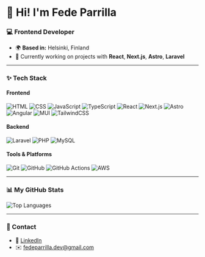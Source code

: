 # 👋 Hi! I'm Fede Parrilla

### 💻 Frontend Developer
- 🌍 **Based in:** Helsinki, Finland  
- 🔭 Currently working on projects with **React**, **Next.js**, **Astro**, **Laravel**

---

### ✨ Tech Stack

#### **Frontend**  
![HTML](https://img.shields.io/badge/-HTML-E34F26?style=flat&logo=HTML5&logoColor=white) ![CSS](https://img.shields.io/badge/-CSS-1572B6?style=flat&logo=CSS3&logoColor=white) ![JavaScript](https://img.shields.io/badge/-JavaScript-F7DF1E?style=flat&logo=JavaScript&logoColor=black) ![TypeScript](https://img.shields.io/badge/-TypeScript-3178C6?style=flat&logo=TypeScript&logoColor=white) ![React](https://img.shields.io/badge/-React-61DAFB?style=flat&logo=React&logoColor=black) ![Next.js](https://img.shields.io/badge/-Next.js-000000?style=flat&logo=Next.js&logoColor=white) ![Astro](https://img.shields.io/badge/-Astro-FF5D01?style=flat&logo=Astro&logoColor=white) ![Angular](https://img.shields.io/badge/-Angular-DD0031?style=flat&logo=Angular&logoColor=white) ![MUI](https://img.shields.io/badge/-MUI-007FFF?style=flat&logo=Material-UI&logoColor=white) ![TailwindCSS](https://img.shields.io/badge/-TailwindCSS-38B2AC?style=flat&logo=TailwindCSS&logoColor=white)

#### **Backend**  
![Laravel](https://img.shields.io/badge/-Laravel-333333?style=flat&logo=LARAVEL) ![PHP](https://img.shields.io/badge/-PHP-777BB4?style=flat&logo=PHP&logoColor=white) ![MySQL](https://img.shields.io/badge/-MySQL-4479A1?style=flat&logo=MySQL&logoColor=white)

#### **Tools & Platforms**  
![Git](https://img.shields.io/badge/-Git-F05032?style=flat&logo=Git&logoColor=white) ![GitHub](https://img.shields.io/badge/-GitHub-181717?style=flat&logo=GitHub&logoColor=white) ![GitHub Actions](https://img.shields.io/badge/-GitHub_Actions-2088FF?style=flat&logo=GitHub-Actions&logoColor=white) ![AWS](https://img.shields.io/badge/-AWS-232F3E?style=flat&logo=Amazon-AWS&logoColor=white)

---

### 📊 My GitHub Stats

![Top Languages](https://github-readme-stats.vercel.app/api/top-langs/?username=fedeparrilla10&layout=compact&theme=radical)

---

### 🔗 Contact
- 💼 [LinkedIn](https://linkedin.com/in/fedeparrilla)
- ✉️ fedeparrilla.dev@gmail.com
